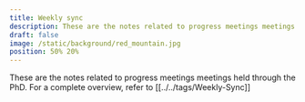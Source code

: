 ```yaml
---
title: Weekly sync
description: These are the notes related to progress meetings meetings held through the PhD
draft: false
image: /static/background/red_mountain.jpg
position: 50% 20%
---
```


These are the notes related to progress meetings meetings held through the PhD.
For a complete overview, refer to [[../../tags/Weekly-Sync]]
